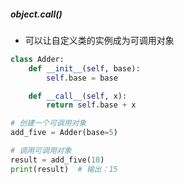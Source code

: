 ##### **object.__call__()**
- 可以让自定义类的实例成为可调用对象
```python
class Adder:
    def __init__(self, base):
        self.base = base

    def __call__(self, x):
        return self.base + x

# 创建一个可调用对象
add_five = Adder(base=5)

# 调用可调用对象
result = add_five(10)
print(result)  # 输出：15

```

